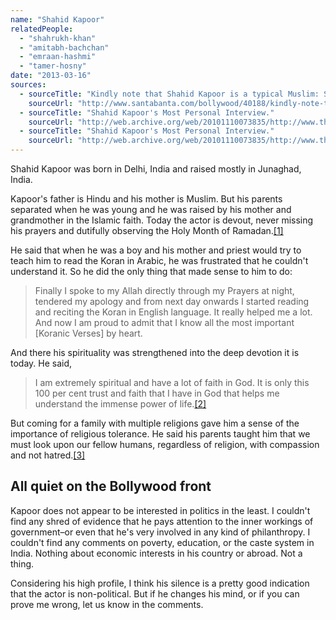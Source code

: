 ```yaml
---
name: "Shahid Kapoor"
relatedPeople:
  - "shahrukh-khan"
  - "amitabh-bachchan"
  - "emraan-hashmi"
  - "tamer-hosny"
date: "2013-03-16"
sources:
  - sourceTitle: "Kindly note that Shahid Kapoor is a typical Muslim: Shahid Kapoor."
    sourceUrl: "http://www.santabanta.com/bollywood/40188/kindly-note-that-shahid-kapoor-is-a-typical-muslim-shahid-kapoor/"
  - sourceTitle: "Shahid Kapoor's Most Personal Interview."
    sourceUrl: "http://web.archive.org/web/20101110073835/http://www.thefilmstreetjournal.com/2010/08/shahid-kapoor%E2%80%99s-most-personal-interview/"
  - sourceTitle: "Shahid Kapoor's Most Personal Interview."
    sourceUrl: "http://web.archive.org/web/20101110073835/http://www.thefilmstreetjournal.com/2010/08/shahid-kapoor%E2%80%99s-most-personal-interview/"
---
```


Shahid Kapoor was born in Delhi, India and raised mostly in Junaghad, India.

Kapoor's father is Hindu and his mother is Muslim. But his parents separated when he was young and he was raised by his mother and grandmother in the Islamic faith. Today the actor is devout, never missing his prayers and dutifully observing the Holy Month of Ramadan.<a class="source-citation" href="http://www.santabanta.com/bollywood/40188/kindly-note-that-shahid-kapoor-is-a-typical-muslim-shahid-kapoor/" title="Kindly note that Shahid Kapoor is a typical Muslim: Shahid Kapoor.">[1]</a>

He said that when he was a boy and his mother and priest would try to teach him to read the Koran in Arabic, he was frustrated that he couldn't understand it. So he did the only thing that made sense to him to do:

>Finally I spoke to my Allah directly through my Prayers at night, tendered my apology and from next day onwards I started reading and reciting the Koran in English language. It really helped me a lot. And now I am proud to admit that I know all the most important [Koranic Verses] by heart.

And there his spirituality was strengthened into the deep devotion it is today. He said,

>I am extremely spiritual and have a lot of faith in God. It is only this 100 per cent trust and faith that I have in God that helps me understand the immense power of life.<a class="source-citation" href="http://web.archive.org/web/20101110073835/http://www.thefilmstreetjournal.com/2010/08/shahid-kapoor%E2%80%99s-most-personal-interview/" title="Shahid Kapoor&apos;s Most Personal Interview.">[2]</a>

But coming for a family with multiple religions gave him a sense of the importance of religious tolerance. He said his parents taught him that we must look upon our fellow humans, regardless of religion, with compassion and not hatred.<a class="source-citation" href="http://web.archive.org/web/20101110073835/http://www.thefilmstreetjournal.com/2010/08/shahid-kapoor%E2%80%99s-most-personal-interview/" title="Shahid Kapoor&apos;s Most Personal Interview.">[3]</a>

## All quiet on the Bollywood front

Kapoor does not appear to be interested in politics in the least. I couldn't find any shred of evidence that he pays attention to the inner workings of government–or even that he's very involved in any kind of philanthropy. I couldn't find any comments on poverty, education, or the caste system in India. Nothing about economic interests in his country or abroad. Not a thing.

Considering his high profile, I think his silence is a pretty good indication that the actor is non-political. But if he changes his mind, or if you can prove me wrong, let us know in the comments.